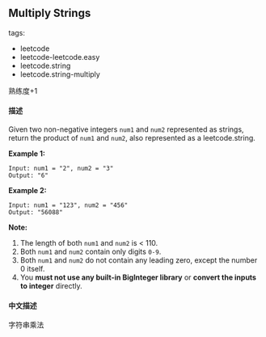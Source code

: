 ## Multiply Strings

tags: 
- leetcode 
- leetcode-leetcode.easy
- leetcode.string
- leetcode.string-multiply

熟练度+1

#### 描述

Given two non-negative integers `num1` and `num2` represented as strings, return the product of `num1` and `num2`, also represented as a leetcode.string.

**Example 1:**

```
Input: num1 = "2", num2 = "3"
Output: "6"
```

**Example 2:**

```
Input: num1 = "123", num2 = "456"
Output: "56088"
```

**Note:**

1. The length of both `num1` and `num2` is < 110.
2. Both `num1` and `num2` contain only digits `0-9`.
3. Both `num1` and `num2` do not contain any leading zero, except the number 0 itself.
4. You **must not use any built-in BigInteger library** or **convert the inputs to integer** directly.

#### 中文描述

字符串乘法

